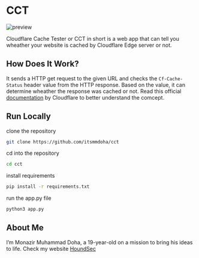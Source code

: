 # CCT

![preview](https://github.com/Itsmmdoha/cct/assets/70005698/2a6e09d5-e220-4a35-aadd-d0770321eae1)

Cloudflare Cache Tester or CCT in short is a web app that can tell you wheather your website is cached by Cloudflare Edge server or not.

## How Does It Work?

It sends a HTTP get request to the given URL and checks the `Cf-Cache-Status` header value from the HTTP response. Based on the value, it can determine 
wheather the response was cached or not. Read this official [documentation](https://developers.cloudflare.com/cache/concepts/default-cache-behavior/) by Cloudflare to better understand the comcept.

## Run Locally

clone the repository

```bash
git clone https://github.com/itsmmdoha/cct
```
cd into the repository

```bash
cd cct
```
install requirements

```bash
pip install -r requirements.txt
```
run the app.py file

```bash
python3 app.py
```

## About Me

I’m Monazir Muhammad Doha, a 19-year-old on a mission to bring his ideas to life.
Check my website [HoundSec](https://houndsec.net/)

